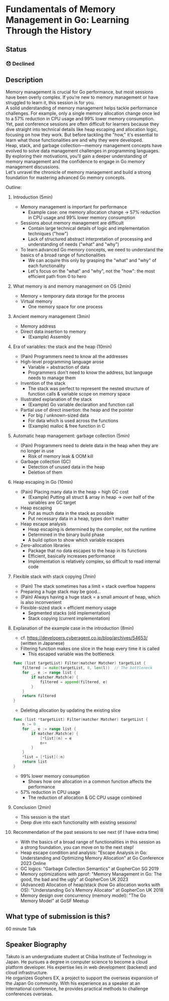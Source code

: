 # Fundamentals of Memory Management in Go: Learning Through the History

## Status

### 😞 Declined

## Description

Memory management is crucial for Go performance, but most sessions have been overly complex. If you're new to memory management or have struggled to learn it, this session is for you.  
A solid understanding of memory management helps tackle performance challenges. For example, only a single memory allocation change once led to a 57% reduction in CPU usage and 99% lower memory consumption.  
Yet, past conference sessions are often difficult for learners because they dive straight into technical details like heap escaping and allocation logic, focusing on how they work. But before tackling the "how," it's essential to learn what those functionalities are and why they were developed.  
Heap, stack, and garbage collection—memory management concepts have evolved to solve data management challenges in programming languages. By exploring their motivations, you'll gain a deeper understanding of memory management and the confidence to engage in Go memory management discussions.  
Let's unravel the chronicle of memory management and build a strong foundation for mastering advanced Go memory concepts.

Outline:

1. Introduction (5min)
   - Memory management is important for performance
     - Example case: one memory allocation change -> 57% reduction in CPU usage and 99% lower memory consumption
   - Sessions about memory management are difficult
     - Contain large technical details of logic and implementation techniques ("how")
     - Lack of structured abstract interpretation of processing and understanding of needs ("what" and "why")
   - To learn advanced Go memory concepts, we need to understand the basics of a broad range of functionalities
     - We can acquire this only by grasping the "what" and "why" of each functionality
     - Let's focus on the "what" and "why", not the "how": the most efficient path from 0 to hero
2. What memory is and memory management on OS (2min)
   - Memory = temporary data storage for the process
   - Virtual memory
     - One memory space for one process
3. Ancient memory management (3min)
   - Memory address
   - Direct data insertion to memory
     - (Example) Assembly
4. Era of variables: the stack and the heap (10min)
   - (Pain) Programmers need to know all the addresses
   - High-level programming language arose
     - Variable = abstraction of data
     - Programmers don't need to know the address, but language needs to manage them
   - Invention of the stack
     - The stack was perfect to represent the nested structure of function calls & variable scope on memory space
   - Illustrated explanation of the stack
     - (Example) Go variable declaration and function call
   - Partial use of direct insertion: the heap and the pointer
     - For big / unknown-sized data
     - For data which is used across the functions
     - (Example) malloc & free function in C
5. Automatic heap management: garbage collection (5min)
   - (Pain) Programmers need to delete data in the heap when they are no longer in use
     - Risk of memory leak & OOM kill
   - Garbage collection (GC)
     - Detection of unused data in the heap
     - Deletion of them
6. Heap escaping in Go (10min)
   - (Pain) Placing many data in the heap = high GC cost
     - (Example) Putting all struct & array in heap -> over half of the variables are GC target
   - Heap escaping
     - Put as much data in the stack as possible
     - Put necessary data in a heap, types don't matter
   - Heap escape analysis
     - Heap escaping is determined by the compiler, not the runtime
     - Determined in the binary build phase
     - A build option to show which variable escapes
   - Zero-allocation libraries
     - Package that no data escapes to the heap in its functions
     - Efficient, basically increases performance
     - Implementation is relatively complex, so difficult to read internal code
7. Flexible stack with stack copying (7min)
   - (Pain) The stack sometimes has a limit = stack overflow happens
   - Preparing a huge stack may be good…
   - (Pain) Always having a huge stack = a small amount of heap, which is also inconvenient
   - Flexible-sized stack = efficient memory usage
     - Segmented stacks (old implementation)
     - Stack copying (current implementation)
8. Explanation of the example case in the introduction (8min)
   - cf. <https://developers.cyberagent.co.jp/blog/archives/54653/> (written in Japanese)
   - Filtering function makes one slice in the heap every time it is called
     - This escaped variable was the bottleneck

    ```go
    func (list targetList) Filter(matcher Matcher) targetList {
        filtered := make(targetList, 0, len(l))  // The bottleneck
        for _, e := range list {
            if matcher.Match(e) {
                filtered = append(filtered, e)
            }
        }
        return filtered
    }
    ```

   - Deleting allocation by updating the existing slice

    ```go
    func (list *targetList) Filter(matcher Matcher) targetList {
        n := 0
        for _, e := range list {
            if matcher.Match(e) {
                [*list](n) = e
                n++
            }
        }
        *list = [*list](:n)
        return list
    }
    ```

   - 99% lower memory consumption
     - Shows how one allocation in a common function affects the performance
   - 57% reduction in CPU usage
     - The reduction of allocation & GC CPU usage combined
9. Conclusion (2min)
   - This session is the start
   - Deep dive into each functionality with existing sessions!
10. Recommendation of the past sessions to see next (if I have extra time)
    - With the basics of a broad range of functionalities in this session as a strong foundation, you can move on to the next step!
    - Heap escape condition and analysis: "Escape Analysis in Go: Understanding and Optimizing Memory Allocation" at Go Conference 2023 Online
    - GC logics: "Garbage Collection Semantics" at GopherCon SG 2019
    - Memory optimizations with pprof: "Memory Management in Go: The good, the bad and the ugly" at GopherCon UK 2023
    - (Advanced) Allocation of heap/stack (how Go allocation works with OS): "Understanding Go's Memory Allocator" at GopherCon UK 2018
    - Memory design over concurrency (memory model): "The Go Memory Model" at GoSF Meetup

## What type of submission is this?

60 minute Talk

## Speaker Biography

Takuto is an undergraduate student at Chiba Institute of Technology in Japan. He pursues a degree in computer science to become a cloud platform developer. His expertise lies in web development (backend) and cloud infrastructure.  
He organizes Gophers EX, a project to support the overseas expansion of the Japan Go community. With his experience as a speaker at an international conference, he provides practical methods to challenge conferences overseas.
